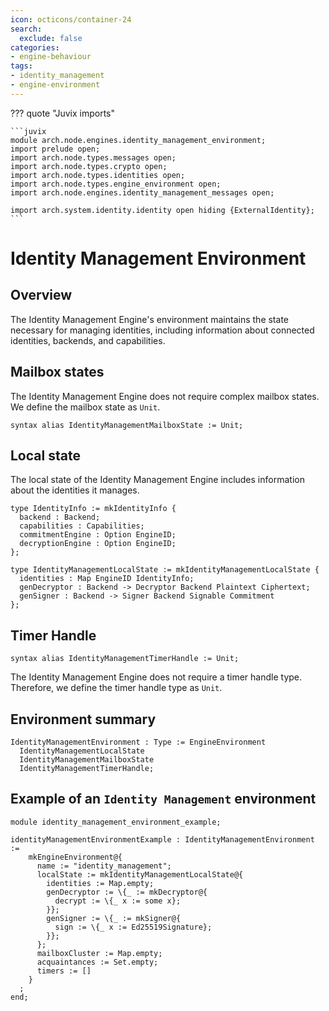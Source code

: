 ```yaml
---
icon: octicons/container-24
search:
  exclude: false
categories:
- engine-behaviour
tags:
- identity_management
- engine-environment
---
```


??? quote "Juvix imports"

    ```juvix
    module arch.node.engines.identity_management_environment;
    import prelude open;
    import arch.node.types.messages open;
    import arch.node.types.crypto open;
    import arch.node.types.identities open;
    import arch.node.types.engine_environment open;
    import arch.node.engines.identity_management_messages open;

    import arch.system.identity.identity open hiding {ExternalIdentity};
    ```

# Identity Management Environment

## Overview

The Identity Management Engine's environment maintains the state necessary for managing identities, including information about connected identities, backends, and capabilities.

## Mailbox states

The Identity Management Engine does not require complex mailbox states. We define the mailbox state as `Unit`.

```juvix
syntax alias IdentityManagementMailboxState := Unit;
```

## Local state

The local state of the Identity Management Engine includes information about the identities it manages.

```juvix
type IdentityInfo := mkIdentityInfo {
  backend : Backend;
  capabilities : Capabilities;
  commitmentEngine : Option EngineID;
  decryptionEngine : Option EngineID;
};

type IdentityManagementLocalState := mkIdentityManagementLocalState {
  identities : Map EngineID IdentityInfo;
  genDecryptor : Backend -> Decryptor Backend Plaintext Ciphertext;
  genSigner : Backend -> Signer Backend Signable Commitment
};
```

## Timer Handle

```juvix
syntax alias IdentityManagementTimerHandle := Unit;
```

The Identity Management Engine does not require a timer handle type. Therefore, we define the timer handle type as `Unit`.

## Environment summary

```juvix
IdentityManagementEnvironment : Type := EngineEnvironment
  IdentityManagementLocalState
  IdentityManagementMailboxState
  IdentityManagementTimerHandle;
```

## Example of an `Identity Management` environment

<!-- --8<-- [start:environment-example] -->
```juvix extract-module-statements
module identity_management_environment_example;

identityManagementEnvironmentExample : IdentityManagementEnvironment :=
    mkEngineEnvironment@{
      name := "identity_management";
      localState := mkIdentityManagementLocalState@{
        identities := Map.empty;
        genDecryptor := \{_ := mkDecryptor@{
          decrypt := \{_ x := some x};
        }};
        genSigner := \{_ := mkSigner@{
          sign := \{_ x := Ed25519Signature};
        }};
      };
      mailboxCluster := Map.empty;
      acquaintances := Set.empty;
      timers := []
    }
  ;
end;
```
<!-- --8<-- [end:environment-example] -->
